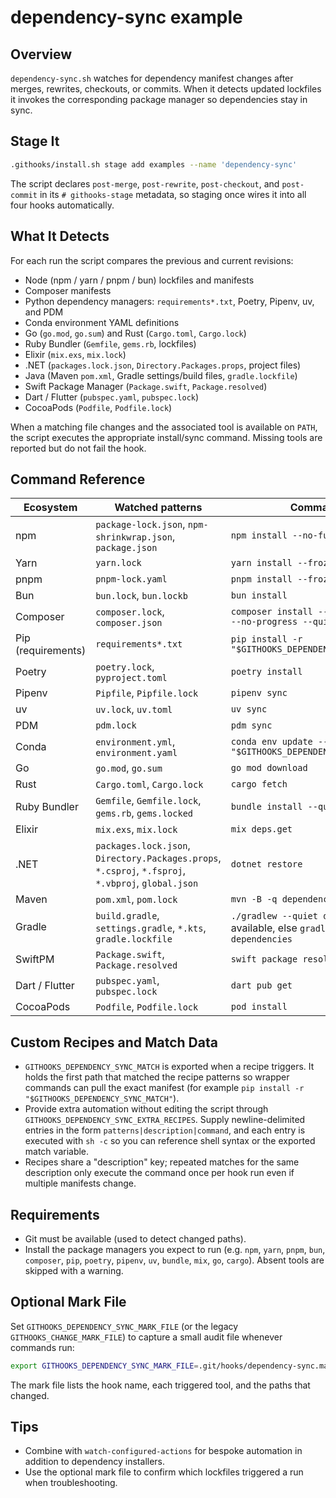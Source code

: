 # dependency-sync example

## Overview

`dependency-sync.sh` watches for dependency manifest changes after merges,
rewrites, checkouts, or commits. When it detects updated lockfiles it invokes
the corresponding package manager so dependencies stay in sync.

## Stage It

```bash
.githooks/install.sh stage add examples --name 'dependency-sync'
```

The script declares `post-merge`, `post-rewrite`, `post-checkout`, and
`post-commit` in its `# githooks-stage` metadata, so staging once wires it into
all four hooks automatically.

## What It Detects

For each run the script compares the previous and current revisions:

- Node (npm / yarn / pnpm / bun) lockfiles and manifests
- Composer manifests
- Python dependency managers: `requirements*.txt`, Poetry, Pipenv, uv, and PDM
- Conda environment YAML definitions
- Go (`go.mod`, `go.sum`) and Rust (`Cargo.toml`, `Cargo.lock`)
- Ruby Bundler (`Gemfile`, `gems.rb`, lockfiles)
- Elixir (`mix.exs`, `mix.lock`)
- .NET (`packages.lock.json`, `Directory.Packages.props`, project files)
- Java (Maven `pom.xml`, Gradle settings/build files, `gradle.lockfile`)
- Swift Package Manager (`Package.swift`, `Package.resolved`)
- Dart / Flutter (`pubspec.yaml`, `pubspec.lock`)
- CocoaPods (`Podfile`, `Podfile.lock`)

When a matching file changes and the associated tool is available on `PATH`,
the script executes the appropriate install/sync command. Missing tools are
reported but do not fail the hook.

## Command Reference

| Ecosystem | Watched patterns | Command |
| --- | --- | --- |
| npm | `package-lock.json`, `npm-shrinkwrap.json`, `package.json` | `npm install --no-fund` |
| Yarn | `yarn.lock` | `yarn install --frozen-lockfile` |
| pnpm | `pnpm-lock.yaml` | `pnpm install --frozen-lockfile` |
| Bun | `bun.lock`, `bun.lockb` | `bun install` |
| Composer | `composer.lock`, `composer.json` | `composer install --no-interaction --no-progress --quiet` |
| Pip (requirements) | `requirements*.txt` | `pip install -r "$GITHOOKS_DEPENDENCY_SYNC_MATCH"` |
| Poetry | `poetry.lock`, `pyproject.toml` | `poetry install` |
| Pipenv | `Pipfile`, `Pipfile.lock` | `pipenv sync` |
| uv | `uv.lock`, `uv.toml` | `uv sync` |
| PDM | `pdm.lock` | `pdm sync` |
| Conda | `environment.yml`, `environment.yaml` | `conda env update --prune --file "$GITHOOKS_DEPENDENCY_SYNC_MATCH"` |
| Go | `go.mod`, `go.sum` | `go mod download` |
| Rust | `Cargo.toml`, `Cargo.lock` | `cargo fetch` |
| Ruby Bundler | `Gemfile`, `Gemfile.lock`, `gems.rb`, `gems.locked` | `bundle install --quiet` |
| Elixir | `mix.exs`, `mix.lock` | `mix deps.get` |
| .NET | `packages.lock.json`, `Directory.Packages.props`, `*.csproj`, `*.fsproj`, `*.vbproj`, `global.json` | `dotnet restore` |
| Maven | `pom.xml`, `pom.lock` | `mvn -B -q dependency:resolve` |
| Gradle | `build.gradle`, `settings.gradle`, `*.kts`, `gradle.lockfile` | `./gradlew --quiet dependencies` if available, else `gradle --quiet dependencies` |
| SwiftPM | `Package.swift`, `Package.resolved` | `swift package resolve` |
| Dart / Flutter | `pubspec.yaml`, `pubspec.lock` | `dart pub get` |
| CocoaPods | `Podfile`, `Podfile.lock` | `pod install` |

## Custom Recipes and Match Data

- `GITHOOKS_DEPENDENCY_SYNC_MATCH` is exported when a recipe triggers. It holds
  the first path that matched the recipe patterns so wrapper commands can pull
  the exact manifest (for example `pip install -r "$GITHOOKS_DEPENDENCY_SYNC_MATCH"`).
- Provide extra automation without editing the script through
  `GITHOOKS_DEPENDENCY_SYNC_EXTRA_RECIPES`. Supply newline-delimited entries in
  the form `patterns|description|command`, and each entry is executed with
  `sh -c` so you can reference shell syntax or the exported match variable.
- Recipes share a "description" key; repeated matches for the same description
  only execute the command once per hook run even if multiple manifests change.

## Requirements

- Git must be available (used to detect changed paths).
- Install the package managers you expect to run (e.g. `npm`, `yarn`, `pnpm`,
  `bun`, `composer`, `pip`, `poetry`, `pipenv`, `uv`, `bundle`, `mix`, `go`,
  `cargo`). Absent tools are skipped with a warning.

## Optional Mark File

Set `GITHOOKS_DEPENDENCY_SYNC_MARK_FILE` (or the legacy
`GITHOOKS_CHANGE_MARK_FILE`) to capture a small audit file whenever commands
run:

```bash
export GITHOOKS_DEPENDENCY_SYNC_MARK_FILE=.git/hooks/dependency-sync.mark
```

The mark file lists the hook name, each triggered tool, and the paths that
changed.

## Tips

- Combine with `watch-configured-actions` for bespoke automation in addition to
  dependency installers.
- Use the optional mark file to confirm which lockfiles triggered a run when
  troubleshooting.
